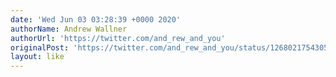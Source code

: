 ```yaml
---
date: 'Wed Jun 03 03:28:39 +0000 2020'
authorName: Andrew Wallner
authorUrl: 'https://twitter.com/and_rew_and_you'
originalPost: 'https://twitter.com/and_rew_and_you/status/1268021754305212418'
layout: like
---
```

